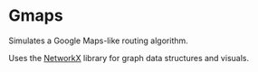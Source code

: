 # Gmaps

Simulates a Google Maps-like routing algorithm.

Uses the [NetworkX](http://networkx.github.io/) library for graph data structures and visuals.

